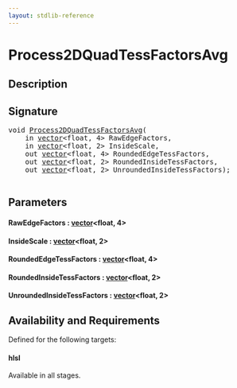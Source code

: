 ```yaml
---
layout: stdlib-reference
---
```


# Process2DQuadTessFactorsAvg

## Description





## Signature 

<pre>
<span class="code_keyword">void</span> <a href="/stdlib-reference/global-decls/Process2DQuadTessFactorsAvg">Process2DQuadTessFactorsAvg</a>(
    <span class="code_keyword">in</span> <a href="/stdlib-reference/types/vector/index" class="code_type">vector</a>&lt;<span class="code_keyword">float</span>, 4&gt; <span class='code_param'>RawEdgeFactors</span>,
    <span class="code_keyword">in</span> <a href="/stdlib-reference/types/vector/index" class="code_type">vector</a>&lt;<span class="code_keyword">float</span>, 2&gt; <span class='code_param'>InsideScale</span>,
    <span class="code_keyword">out</span> <a href="/stdlib-reference/types/vector/index" class="code_type">vector</a>&lt;<span class="code_keyword">float</span>, 4&gt; <span class='code_param'>RoundedEdgeTessFactors</span>,
    <span class="code_keyword">out</span> <a href="/stdlib-reference/types/vector/index" class="code_type">vector</a>&lt;<span class="code_keyword">float</span>, 2&gt; <span class='code_param'>RoundedInsideTessFactors</span>,
    <span class="code_keyword">out</span> <a href="/stdlib-reference/types/vector/index" class="code_type">vector</a>&lt;<span class="code_keyword">float</span>, 2&gt; <span class='code_param'>UnroundedInsideTessFactors</span>);

</pre>

## Parameters

#### RawEdgeFactors  : [vector](/stdlib-reference/types/vector/index)\<float, 4\>
#### InsideScale  : [vector](/stdlib-reference/types/vector/index)\<float, 2\>
#### RoundedEdgeTessFactors  : [vector](/stdlib-reference/types/vector/index)\<float, 4\>
#### RoundedInsideTessFactors  : [vector](/stdlib-reference/types/vector/index)\<float, 2\>
#### UnroundedInsideTessFactors  : [vector](/stdlib-reference/types/vector/index)\<float, 2\>

## Availability and Requirements

Defined for the following targets:

#### hlsl
Available in all stages.



